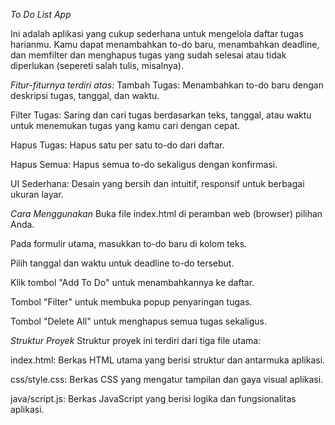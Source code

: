 *To Do List App*

Ini adalah aplikasi yang cukup sederhana untuk mengelola daftar tugas harianmu. Kamu dapat menambahkan to-do baru, menambahkan deadline, dan memfilter dan menghapus tugas yang sudah selesai atau tidak diperlukan (sepereti salah tulis, misalnya).

*Fitur-fiturnya terdiri atas:*
Tambah Tugas: Menambahkan to-do baru dengan deskripsi tugas, tanggal, dan waktu.

Filter Tugas: Saring dan cari tugas berdasarkan teks, tanggal, atau waktu untuk menemukan tugas yang kamu cari dengan cepat.

Hapus Tugas: Hapus satu per satu to-do dari daftar.

Hapus Semua: Hapus semua to-do sekaligus dengan konfirmasi.

UI Sederhana: Desain yang bersih dan intuitif, responsif untuk berbagai ukuran layar.

*Cara Menggunakan*
Buka file index.html di peramban web (browser) pilihan Anda.

Pada formulir utama, masukkan to-do baru di kolom teks.

Pilih tanggal dan waktu untuk deadline to-do tersebut.

Klik tombol "Add To Do" untuk menambahkannya ke daftar.



Tombol "Filter" untuk membuka popup penyaringan tugas.

Tombol "Delete All" untuk menghapus semua tugas sekaligus.

*Struktur Proyek*
Struktur proyek ini terdiri dari tiga file utama:

index.html: Berkas HTML utama yang berisi struktur dan antarmuka aplikasi.

css/style.css: Berkas CSS yang mengatur tampilan dan gaya visual aplikasi.

java/script.js: Berkas JavaScript yang berisi logika dan fungsionalitas aplikasi.
